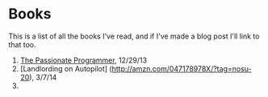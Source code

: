 Books
=====

This is a list of all the books I've read, and if I've made a blog post I'll link to that too.

1. [The Passionate Programmer](http://amzn.com/1934356344/?tag=nosu-20), 12/29/13
2. [Landlording on Autopilot] (http://amzn.com/047178978X/?tag=nosu-20), 3/7/14
3. 
